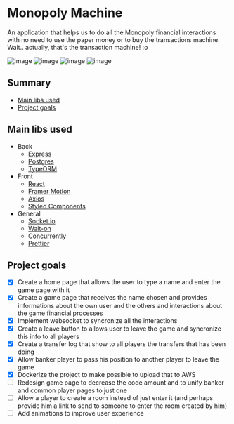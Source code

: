 # Monopoly Machine

An application that helps us to do all the Monopoly financial interactions with no need to use the paper money or to buy the transactions machine. Wait.. actually, that's the transaction machine! :o

![image](https://img.shields.io/tokei/lines/github/richardqcarvalho/monopoly-machine?style=for-the-badge)
![image](https://img.shields.io/badge/status-under%20development-yellow?style=for-the-badge)
![image](https://img.shields.io/github/last-commit/richardqcarvalho/monopoly-machine?style=for-the-badge&logo=github&logoColor=white)
![image](https://img.shields.io/website?down_color=red&down_message=down&up_color=green&up_message=up&url=https%3A%2F%2Fweb.monopolymachine.app&style=for-the-badge&logo=traefikproxy&logoColor=white)

## Summary

- [Main libs used](#main-libs-used)
- [Project goals](#project-goals)

## Main libs used

- Back
  - [Express](https://expressjs.com/)
  - [Postgres](https://www.postgresql.org/)
  - [TypeORM](https://typeorm.io/)
- Front
  - [React](https://react.dev/)
  - [Framer Motion](https://www.framer.com/motion)
  - [Axios](https://axios-http.com/)
  - [Styled Components](https://styled-components.com/)
- General
  - [Socket.io](https://socket.io/)
  - [Wait-on](https://github.com/jeffbski/wait-on)
  - [Concurrently](https://github.com/open-cli-tools/concurrently)
  - [Prettier](https://prettier.io/)

## Project goals

- [x] Create a home page that allows the user to type a name and enter the game page with it
- [x] Create a game page that receives the name chosen and provides informations about the own user and the others and interactions about the game financial processes
- [x] Implement websocket to syncronize all the interactions
- [x] Create a leave button to allows user to leave the game and syncronize this info to all players
- [x] Create a transfer log that show to all players the transfers that has been doing
- [x] Allow banker player to pass his position to another player to leave the game
- [x] Dockerize the project to make possible to upload that to AWS
- [ ] Redesign game page to decrease the code amount and to unify banker and common player pages to just one
- [ ] Allow a player to create a room instead of just enter it (and perhaps provide him a link to send to someone to enter the room created by him)
- [ ] Add animations to improve user experience
